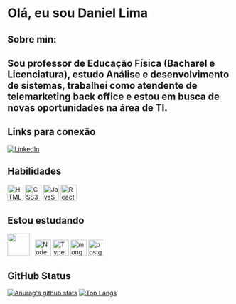 # Olá, eu sou Daniel Lima

## Sobre min:

## Sou professor de Educação Física (Bacharel e Licenciatura), estudo Análise e desenvolvimento de sistemas, trabalhei como atendente de telemarketing back office e estou em busca de novas oportunidades na área de TI.

## Links para conexão

[![LinkedIn](https://img.shields.io/badge/LinkedIn-000?style=for-the-badge&logo=linkedin&logoColor=0E76A8)](https://www.linkedin.com/in/daniel-lima-08845717a/)

## Habilidades

<a href="https://developer.mozilla.org/en-US/docs/Glossary/HTML5" target="_blank" rel="noreferrer"><img src="https://raw.githubusercontent.com/danielcranney/readme-generator/main/public/icons/skills/html5-colored.svg" width="36" height="36" alt="HTML5" /></a>
<a href="https://www.w3.org/TR/CSS/#css" target="_blank" rel="noreferrer"><img src="https://raw.githubusercontent.com/danielcranney/readme-generator/main/public/icons/skills/css3-colored.svg" width="36" height="36" alt="CSS3" /></a>
<a href="https://developer.mozilla.org/en-US/docs/Web/JavaScript" target="_blank" rel="noreferrer"><img src="https://raw.githubusercontent.com/danielcranney/readme-generator/main/public/icons/skills/javascript-colored.svg" width="36" height="36" alt="JavaScript" /></a>
<a href="https://reactjs.org/" target="_blank" rel="noreferrer"><img src="https://raw.githubusercontent.com/danielcranney/readme-generator/main/public/icons/skills/react-colored.svg" width="36" height="36" alt="React" /></a>

## Estou estudando

<img src="https://cdn.jsdelivr.net/gh/devicons/devicon/icons/java/java-original.svg" width="50" height="50"/>&nbsp;&nbsp;
<a href="https://nodejs.org/en/" target="_blank" rel="noreferrer"><img src="https://raw.githubusercontent.com/danielcranney/readme-generator/main/public/icons/skills/nodejs-colored.svg" width="36" height="36" alt="NodeJS" /></a>
<a href="https://www.typescriptlang.org/" target="_blank" rel="noreferrer"><img src="https://raw.githubusercontent.com/danielcranney/readme-generator/main/public/icons/skills/typescript-colored.svg" width="36" height="36" alt="TypeScript" /></a>
<a href="https://www.mongodb.com/" target="_blank" rel="noreferrer"><img src="https://raw.githubusercontent.com/danielcranney/readme-generator/main/public/icons/skills/mongodb-colored.svg" width="36" height="36" alt="mongoDB" /></a>
<a href="https://www.postgresql.org/" target="_blank" rel="noreferrer"><img src="https://www.postgresql.org/media/img/about/press/elephant.png" width="36" height="36" alt="postgresql" /></a>

## GitHub Status

[![Anurag's github stats](https://github-readme-stats.vercel.app/api?username=danlimax&count_private=true&show_icons=true&theme=tokyonight)]()
[![Top Langs](https://github-readme-stats.vercel.app/api/top-langs/?username=danlimax&theme=tokyonight)]()
